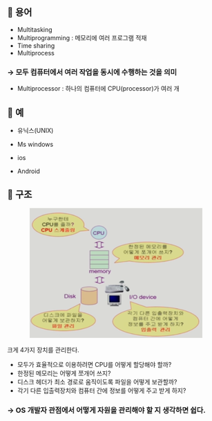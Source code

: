 ## 📌 용어

- Multitasking
- Multiprogramming : 메모리에 여러 프로그램 적재
- Time sharing
- Multiprocess

### → 모두 컴퓨터에서 여러 작업을 동시에 수행하는 것을 의미

- Multiprocessor : 하나의 컴퓨터에 CPU(processor)가 여러 개

## 📌 예

- 유닉스(UNIX)

- Ms windows

- ios

- Android

## 📌 구조


<p align="center">
<img src="images/운영체제 구조.png" width="400px" height="300px" title="px(픽셀) 크기 설정" alt="os structure"><br/>
</p>

크게 4가지 장치를 관리한다.

- 모두가 효율적으로 이용하려면 CPU를 어떻게 할당해야 할까?
- 한정된 메모리는 어떻게 쪼개어 쓰지?
- 디스크 헤더가 최소 경로로 움직이도록 파일을 어떻게 보관할까?
- 각기 다른 입출력장치와 컴퓨터 간에 정보를 어떻게 주고 받게 하지?

### → OS 개발자 관점에서 어떻게 자원을 관리해야 할 지 생각하면 쉽다.